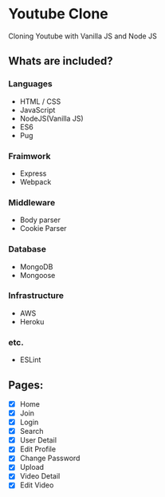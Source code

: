 # Youtube Clone

Cloning Youtube with Vanilla JS and Node JS

## Whats are included?
### Languages
- HTML / CSS
- JavaScript
- NodeJS(Vanilla JS)
- ES6
- Pug
### Fraimwork
- Express
- Webpack
### Middleware
- Body parser
- Cookie Parser
### Database
- MongoDB
- Mongoose
### Infrastructure
- AWS
- Heroku
### etc.
- ESLint

## Pages:

- [X] Home
- [X] Join
- [X] Login
- [X] Search
- [X] User Detail
- [X] Edit Profile
- [X] Change Password
- [X] Upload
- [X] Video Detail
- [X] Edit Video
